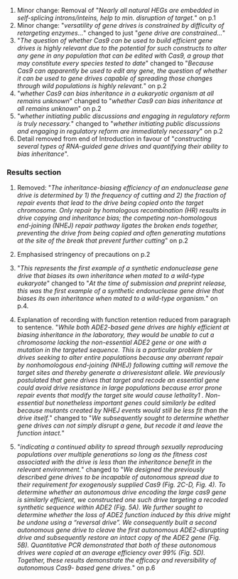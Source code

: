 1. Minor change: Removal of "*Nearly all natural HEGs are embedded in self-splicing introns/inteins, help to min. disruption of target.*" on p.1
2. Minor change: "*versatility of gene drives is constrained by difficulty of retargeting enzymes...*" changed to just "*gene drive are constrained...*"
3. "*The question of whether Cas9 can be used to build efficient gene drives is highly relevant due to the potential for such constructs to alter any gene in any population that can be edited with Cas9, a group that may constitute every species tested to date*" changed to "*Because Cas9 can apparently be used to edit any gene, the question of whether it can be used to gene drives capable of spreading those changes through wild populations is highly relevant.*" on p.2
4. "*whether Cas9 can bias inheritance in a eukaryotic organism at all remains unknown*" changed to "*whether Cas9 can bias inheritance at all remains unknown*" on p.2
5. "*whether initiating public discussions and engaging in regulatory reform is truly necessary.*" changed to "*whether initiating public discussions and engaging in regulatory reform are immediately necessary*" on p.2
6. Detail removed from end of Introduction in favour of "*constructing several types of RNA-guided gene drives and quantifying their ability to bias inheritance*".

### Results section

1. Removed: "*The inheritance-biasing efficiency of an endonuclease gene drive is determined by 1) the frequency of cutting and 2) the fraction of repair events that lead to the drive being copied onto the target chromosome. Only repair by homologous recombination (HR) results in drive copying and inheritance bias; the competing non-homologous end-joining (NHEJ) repair pathway ligates the broken ends together, preventing the drive from being copied and often generating mutations at the site of the break that prevent further cutting*" on p.2


2. Emphasised stringency of precautions on p.2



3. "*This represents the first example of a synthetic endonuclease gene drive that biases its own inheritance when mated to a wild-type eukaryote*" changed to "*At the time of submission and preprint release, this was the first example of a synthetic endonuclease gene drive that biases its own inheritance when mated to a wild-type organism.*" on p.4.



4. Explanation of recording with function retention reduced from paragraph to sentence. "*While both ADE2-based gene drives are highly efficient at biasing inheritance in the laboratory, they would be unable to cut a chromosome lacking the non-essential ADE2 gene or one with a mutation in the targeted sequence. This is a particular problem for drives seeking to alter entire populations because any aberrant repair by nonhomologous end-joining (NHEJ) following cutting will remove the target sites and thereby generate a driveresistant allele. We previously postulated that gene drives that target and recode an essential gene could avoid drive resistance in large populations because error prone repair events that modify the target site would cause lethality1 . Non-essential but nonetheless important genes could similarly be edited because mutants created by NHEJ events would still be less fit than the drive itself.*" changed to "*We subsequently sought to determine whether gene drives can not simply disrupt a gene, but recode it and leave the function intact.*"



5. "*indicating a continued ability to spread through sexually reproducing populations over multiple generations so long as the fitness cost associated with the drive is less than the inheritance benefit in the relevant environment.*" changed to "*We designed the previously described gene drives to be incapable of autonomous spread due to their requirement for exogenously supplied Cas9 (Fig. 2C-D, Fig. 4). To determine whether an autonomous drive encoding the large cas9 gene is similarly efficient, we constructed one such drive targeting a recoded synthetic sequence within ADE2 (Fig. 5A). We further sought to determine whether the loss of ADE2 function induced by this drive might be undone using a “reversal drive”. We consequently built a second autonomous gene drive to cleave the first autonomous ADE2-disrupting drive and subsequently restore an intact copy of the ADE2 gene (Fig. 5B). Quantitative PCR demonstrated that both of these autonomous drives were copied at an average efficiency over 99% (Fig. 5D). Together, these results demonstrate the efficacy and reversibility of autonomous Cas9- based gene drives.*" on p.6
